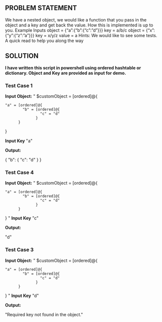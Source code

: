 <h2>PROBLEM STATEMENT</h2>

We have a nested object, we would like a function that you pass in the object and a key and get back the value. How this is implemented is up to you.
Example Inputs
object = {“a”:{“b”:{“c”:”d”}}}
key = a/b/c
object = {“x”:{“y”:{“z”:”a”}}}
key = x/y/z
value = a
Hints:
We would like to see some tests. A quick read to help you along the way

<h2>SOLUTION</h2>

<b>I have written this script in powershell using ordered hashtable or dictionary. Object and Key are provided as input for demo.</b>

<h3>Test Case 1</h3>

<b>Input Object:</b>
"
$customObject = [ordered]@{
    
    "a" = [ordered]@{
            "b" = [ordered]@{
                    "c" = "d"
                  }
          }
}

<b>Input Key</b>
"a"

<b>Output:</b>

{
    "b":  {
              "c":  "d"
          }
}

<h3>Test Case 4</h3>

<b>Input Object:</b>
"
$customObject = [ordered]@{
    
    "a" = [ordered]@{
            "b" = [ordered]@{
                    "c" = "d"
                  }
          }
}
"
<b>Input Key</b>
"c"

<b>Output:</b>

"d"


<h3>Test Case 3</h3>

<b>Input Object:</b>
"
$customObject = [ordered]@{
    
    "a" = [ordered]@{
            "b" = [ordered]@{
                    "c" = "d"
                  }
          }
}
"
<b>Input Key</b>
"d"

<b>Output:</b>

"Required key not found in the object."
